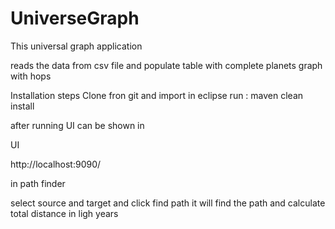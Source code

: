 # UniverseGraph
This universal graph application 

reads the data from csv file and populate table with complete planets graph with hops


Installation steps
Clone fron git and import in eclipse
run : maven clean install


after running
UI can be shown in 

UI

http://localhost:9090/


in path finder 

select source and target and click find path 
it will find the path and calculate total distance in ligh years


